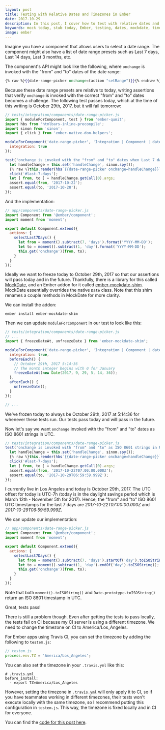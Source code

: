```yaml
---
layout: post
title: Testing with Relative Dates and Timezones in Ember
date: 2017-10-29
description: In this post, I cover how to test with relative dates and timezones in an Ember application.
keywords: mock today, stub today, Ember, testing, dates, mockdate, timezone, ember.js
image: ember
---
```


Imagine you have a component that allows users to select a date range. The component might also have a list of date range presets such as Last 7 days, Last 14 days, Last 3 months, etc.

The component's API might look like the following, where `onchange` is invoked with the "from" and "to" dates of the date range:

```hbs
{% raw %}{{date-range-picker onchange=(action "setRange")}}{% endraw %}
```

Because these date range presets are relative to today, writing assertions that verify `onchange` is invoked with the correct "from" and "to" dates becomes a challenge. The following test passes today, which at the time of this writing is October 29th, 2017, but it will fail tomorrow:

```js
// tests/integration/components/date-range-picker.js
import { moduleForComponent, test } from 'ember-qunit';
import hbs from 'htmlbars-inline-precompile';
import sinon from 'sinon';
import { click } from 'ember-native-dom-helpers';

moduleForComponent('date-range-picker', 'Integration | Component | date range picker', {
  integration: true
});

test('onchange is invoked with the "from" and "to" dates when Last 7 days is clicked', function(assert) {
  let handleChange = this.set('handleChange', sinon.spy());
  {% raw %}this.render(hbs`{{date-range-picker onchange=handleChange}}`);{% endraw %}
  click('#last-7-days');
  let [ from, to ] = handleChange.getCall(0).args;
  assert.equal(from, '2017-10-22');
  assert.equal(to, '2017-10-28');
});
```

And the implementation:

```js
// app/components/date-range-picker.js
import Component from '@ember/component';
import moment from 'moment';

export default Component.extend({
  actions: {
    selectLast7Days() {
      let from = moment().subtract(7, 'days').format('YYYY-MM-DD');
      let to = moment().subtract(1, 'day').format('YYYY-MM-DD');
      this.get('onchange')(from, to);
    }
  }
});
```

Ideally we want to freeze today to October 29th, 2017 so that our assertions will pass today and in the future. Thankfully, there is a library for this called [MockDate](https://github.com/boblauer/MockDate), and an Ember addon for it called [ember-mockdate-shim](https://github.com/Ticketfly/ember-mockdate-shim). MockDate essentially overrides the native `Date` class. Note that this shim renames a couple methods in MockDate for more clarity.

We can install the addon:

```
ember install ember-mockdate-shim
```

Then we can update `moduleForComponent` in our test to look like this:

```js
// tests/integration/components/date-range-picker.js
// ...
import { freezeDateAt, unfreezeDate } from 'ember-mockdate-shim';

moduleForComponent('date-range-picker', 'Integration | Component | date range picker', {
  integration: true,
  beforeEach() {
    // October 29th, 2017 5:14:36
    // The month integer begins with 0 for January
    freezeDateAt(new Date(2017, 9, 29, 5, 14, 36));
  },
  afterEach() {
    unfreezeDate();
  }
});

// ...
```

We've frozen today to always be October 29th, 2017 at 5:14:36 for whenever these tests run. Our tests pass today and will pass in the future.

Now let's say we want `onchange` invoked with the "from" and "to" dates as ISO 8601 strings in UTC.

```js
// tests/integration/components/date-range-picker.js
test('onchange is invoked with "from" and "to" as ISO 8601 strings in UTC when Last 7 days is clicked', function(assert) {
  let handleChange = this.set('handleChange', sinon.spy());
  {% raw %}this.render(hbs`{{date-range-picker onchange=handleChange}}`);{% endraw %}
  click('#last-7-days');
  let [ from, to ] = handleChange.getCall(0).args;
  assert.equal(from, '2017-10-22T07:00:00.000Z');
  assert.equal(to, '2017-10-29T06:59:59.999Z');
});
```

I currently live in Los Angeles and today is October 29th, 2017. The UTC offset for today is UTC-7h (today is in the daylight savings period which is March 12th - November 5th for 2017). Hence, the "from" and "to" ISO 8601 UTC timestamps for the last 7 days are _2017-10-22T07:00:00.000Z_ and _2017-10-29T06:59:59.999Z_.

We can update our implementation:

```js
// app/components/date-range-picker.js
import Component from '@ember/component';
import moment from 'moment';

export default Component.extend({
  actions: {
    selectLast7Days() {
      let from = moment().subtract(7, 'days').startOf('day').toISOString();
      let to = moment().subtract(1, 'day').endOf('day').toISOString();
      this.get('onchange')(from, to);
    }
  }
});
```

Note that both `moment().toISOString()` and `Date.prototype.toISOString()` return an ISO 8601 timestamp in UTC.

Great, tests pass!

There is still a problem though. Even after getting the tests to pass locally, the tests fail on CI because my CI server is using a different timezone. We need to change the timezone on CI to America/Los_Angeles.

For Ember apps using Travis CI, you can set the timezone by adding the following to `testem.js`:

```js
// testem.js
process.env.TZ = 'America/Los_Angeles';
```

You can also set the timezone in your `.travis.yml` like this:

```
# .travis.yml
before_install:
  - export TZ=America/Los_Angeles
```

However, setting the timezone in `.travis.yml` will only apply it to CI, so if you have teammates working in different timezones, their tests won't execute locally with the same timezone, so I recommend putting this configuration in `testem.js`. This way, the timezone is fixed locally and in CI for everyone.

You can find the [code for this post here](https://github.com/skaterdav85/testing-with-dates-and-timezones-in-ember).
